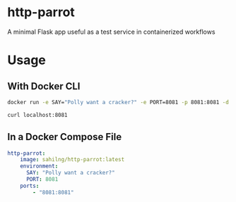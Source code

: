 # http-parrot

A minimal Flask app useful as a test service in containerized workflows

# Usage

## With Docker CLI

```sh
docker run -e SAY="Polly want a cracker?" -e PORT=8081 -p 8081:8081 -d sahilng/http-parrot
```

```sh
curl localhost:8081
```

## In a Docker Compose File

```yaml
http-parrot:
    image: sahilng/http-parrot:latest
    environment:
      SAY: "Polly want a cracker?"
      PORT: 8081
    ports:
        - "8081:8081"
```
